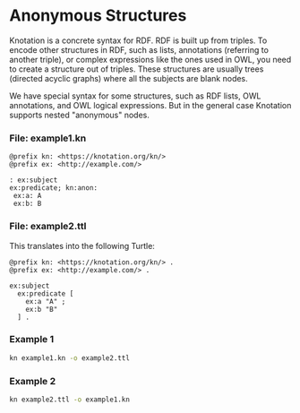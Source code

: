 # Anonymous Structures

Knotation is a concrete syntax for RDF. RDF is built up from triples. To encode other structures in RDF, such as lists, annotations (referring to another triple), or complex expressions like the ones used in OWL, you need to create a structure out of triples. These structures are usually trees (directed acyclic graphs) where all the subjects are blank nodes.

We have special syntax for some structures, such as RDF lists, OWL annotations, and OWL logical expressions. But in the general case Knotation supports nested "anonymous" nodes.


### File: example1.kn

```kn
@prefix kn: <https://knotation.org/kn/>
@prefix ex: <http://example.com/>

: ex:subject
ex:predicate; kn:anon:
 ex:a: A
 ex:b: B
```

### File: example2.ttl

This translates into the following Turtle:

```ttl
@prefix kn: <https://knotation.org/kn/> .
@prefix ex: <http://example.com/> .

ex:subject
  ex:predicate [
    ex:a "A" ;
    ex:b "B"
  ] .
```

### Example 1

```sh
kn example1.kn -o example2.ttl
```

### Example 2

```sh
kn example2.ttl -o example1.kn
```
